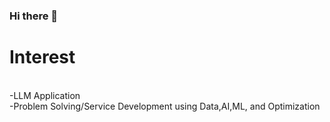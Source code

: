 ### Hi there 👋

# Interest
<br>-LLM Application
<br>-Problem Solving/Service Development using Data,AI,ML, and Optimization
